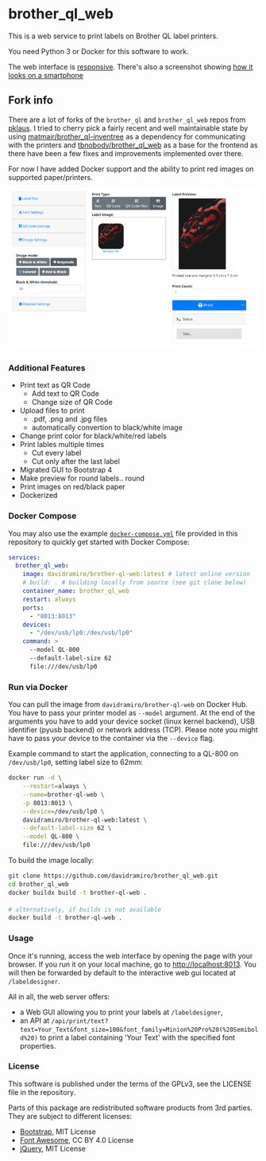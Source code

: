 # brother_ql_web

This is a web service to print labels on Brother QL label printers.

You need Python 3 or Docker for this software to work.

The web interface is [responsive](https://en.wikipedia.org/wiki/Responsive_web_design).
There's also a screenshot showing [how it looks on a smartphone](./screenshots/Label-Designer_Phone.png)

## Fork info

There are a lot of forks of the `brother_ql` and `brother_ql_web` repos from [pklaus](https://github.com/pklaus/brother_ql). I tried to cherry pick a fairly recent and well maintainable state by using [matmair/brother_ql-inventree](https://github.com/matmair/brother_ql-inventree) as a dependency for communicating with the printers and [tbnobody/brother_ql_web](https://github.com/tbnobody/brother_ql_web) as a base for the frontend as there have been a few fixes and improvements implemented over there.

For now I have added Docker support and the ability to print red images on supported paper/printers.

![Screenshot](./screenshots/Label-Designer_Desktop.png)

### Additional Features

-   Print text as QR Code
    -   Add text to QR Code
    -   Change size of QR Code
-   Upload files to print
    -   .pdf, .png and .jpg files
    -   automatically convertion to black/white image
-   Change print color for black/white/red labels
-   Print lables multiple times
    -   Cut every label
    -   Cut only after the last label
-   Migrated GUI to Bootstrap 4
-   Make preview for round labels.. round
-   Print images on red/black paper
-   Dockerized

### Docker Compose

You may also use the example [`docker-compose.yml`](./docker-compose.yml) file provided in this repository to quickly get started with Docker Compose:

``` yaml
services:
  brother_ql_web:
    image: davidramiro/brother-ql-web:latest # latest online version
    # build: . # building locally from source (see git clone below)
    container_name: brother_ql_web
    restart: always
    ports:
      - "8013:8013"
    devices:
      - "/dev/usb/lp0:/dev/usb/lp0"
    command: >
      --model QL-800
      --default-label-size 62
      file:///dev/usb/lp0
```

### Run via Docker

You can pull the image from `davidramiro/brother-ql-web` on Docker Hub.
You have to pass your printer model as `--model` argument. At the end of the arguments you have to add your device socket (linux kernel backend), USB identifier (pyusb backend) or network address (TCP).
Please note you might have to pass your device to the container via the `--device` flag.

Example command to start the application, connecting to a QL-800 on `/dev/usb/lp0`, setting label size to 62mm:

```bash
docker run -d \
    --restart=always \
    --name=brother-ql-web \
    -p 8013:8013 \
    --device=/dev/usb/lp0 \
    davidramiro/brother-ql-web:latest \
    --default-label-size 62 \
    --model QL-800 \
    file:///dev/usb/lp0
```

To build the image locally:

```bash
git clone https://github.com/davidramiro/brother_ql_web.git
cd brother_ql_web
docker buildx build -t brother-ql-web .

# alternatively, if buildx is not available
docker build -t brother-ql-web .
```

### Usage

Once it's running, access the web interface by opening the page with your browser.
If you run it on your local machine, go to <http://localhost:8013>.
You will then be forwarded by default to the interactive web gui located at `/labeldesigner`.

All in all, the web server offers:

-   a Web GUI allowing you to print your labels at `/labeldesigner`,
-   an API at `/api/print/text?text=Your_Text&font_size=100&font_family=Minion%20Pro%20(%20Semibold%20)`
    to print a label containing 'Your Text' with the specified font properties.

### License

This software is published under the terms of the GPLv3, see the LICENSE file in the repository.

Parts of this package are redistributed software products from 3rd parties. They are subject to different licenses:

-   [Bootstrap](https://github.com/twbs/bootstrap), MIT License
-   [Font Awesome](https://github.com/FortAwesome/Font-Awesome), CC BY 4.0 License
-   [jQuery](https://github.com/jquery/jquery), MIT License
